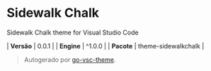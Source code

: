 # Sidewalk Chalk

Sidewalk Chalk theme for Visual Studio Code

| **Versão** | 0.0.1 |
| **Engine** | ^1.0.0 |
| **Pacote** | theme-sidewalkchalk |

> Autogerado por [go-vsc-theme](https://github.com/natalbu/go-vsc-theme).
